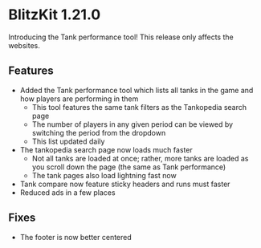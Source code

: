 # BlitzKit 1.21.0

Introducing the Tank performance tool! This release only affects the websites.

## Features

- Added the Tank performance tool which lists all tanks in the game and how players are performing in them
  - This tool features the same tank filters as the Tankopedia search page
  - The number of players in any given period can be viewed by switching the period from the dropdown
  - This list updated daily
- The tankopedia search page now loads much faster
  - Not all tanks are loaded at once; rather, more tanks are loaded as you scroll down the page (the same as Tank performance)
  - The tank pages also load lightning fast now
- Tank compare now feature sticky headers and runs must faster
- Reduced ads in a few places

## Fixes

- The footer is now better centered
